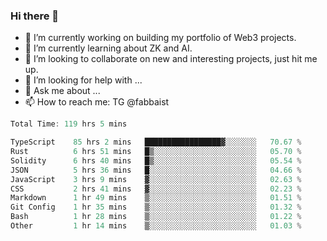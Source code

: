 ### Hi there 👋

- 🔭 I’m currently working on building my portfolio of Web3 projects. 
- 🌱 I’m currently learning about ZK and AI.
- 👯 I’m looking to collaborate on new and interesting projects, just hit me up. 
- 🤔 I’m looking for help with ... 
- 💬 Ask me about ...
- 📫 How to reach me: TG @fabbaist

<!--
**fabbaisteth/fabbaisteth** is a ✨ _special_ ✨ repository because its `README.md` (this file) appears on your GitHub profile.

Here are some ideas to get you started:

- 🔭 I’m currently working on ...
- 🌱 I’m currently learning ...
- 👯 I’m looking to collaborate on ...
- 🤔 I’m looking for help with ...
- 💬 Ask me about ...
- 📫 How to reach me: ...
- 😄 Pronouns: ...
- ⚡ Fun fact: ...
-->

<!--START_SECTION:waka-->

```rust
Total Time: 119 hrs 5 mins

TypeScript    85 hrs 2 mins   █████████████████▓░░░░░░░   70.67 %
Rust          6 hrs 51 mins   █▒░░░░░░░░░░░░░░░░░░░░░░░   05.70 %
Solidity      6 hrs 40 mins   █▒░░░░░░░░░░░░░░░░░░░░░░░   05.54 %
JSON          5 hrs 36 mins   █░░░░░░░░░░░░░░░░░░░░░░░░   04.66 %
JavaScript    3 hrs 9 mins    ▓░░░░░░░░░░░░░░░░░░░░░░░░   02.63 %
CSS           2 hrs 41 mins   ▓░░░░░░░░░░░░░░░░░░░░░░░░   02.23 %
Markdown      1 hr 49 mins    ▒░░░░░░░░░░░░░░░░░░░░░░░░   01.51 %
Git Config    1 hr 35 mins    ▒░░░░░░░░░░░░░░░░░░░░░░░░   01.32 %
Bash          1 hr 28 mins    ▒░░░░░░░░░░░░░░░░░░░░░░░░   01.22 %
Other         1 hr 14 mins    ▒░░░░░░░░░░░░░░░░░░░░░░░░   01.03 %
```

<!--END_SECTION:waka-->
